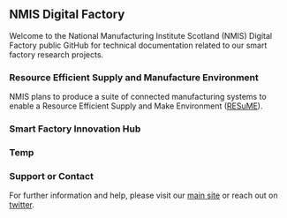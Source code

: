 ## NMIS Digital Factory

Welcome to the National Manufacturing Institute Scotland (NMIS) Digital Factory public GitHub for technical documentation related to our smart factory research projects.

### Resource Efficient Supply and Manufacture Environment

NMIS plans to produce a suite of connected manufacturing systems to enable a Resource Efficient Supply and Make Environment ([RESuME](https://nmis-digital-factory.github.io/documentation/resume.html)).

### Smart Factory Innovation Hub

### Temp



### Support or Contact

For further information and help, please visit our [main site](https://nmis.scot/) or reach out on [twitter](https://twitter.com/NMIS_group).
